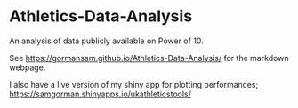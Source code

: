 # Athletics-Data-Analysis
An analysis of data publicly available on Power of 10.

See https://gormansam.github.io/Athletics-Data-Analysis/ for the markdown webpage.

I also have a live version of my shiny app for plotting performances; https://samgorman.shinyapps.io/ukathleticstools/
